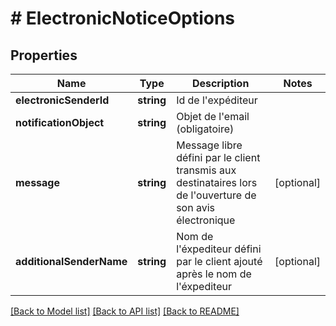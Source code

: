 # # ElectronicNoticeOptions

## Properties

Name | Type | Description | Notes
------------ | ------------- | ------------- | -------------
**electronicSenderId** | **string** | Id de l&#39;expéditeur |
**notificationObject** | **string** | Objet de l&#39;email (obligatoire) |
**message** | **string** | Message libre défini par le client transmis aux destinataires lors de l&#39;ouverture de son avis électronique | [optional]
**additionalSenderName** | **string** | Nom de l&#39;éxpediteur défini par le client ajouté après le nom de l&#39;éxpediteur | [optional]

[[Back to Model list]](../../README.md#models) [[Back to API list]](../../README.md#endpoints) [[Back to README]](../../README.md)
